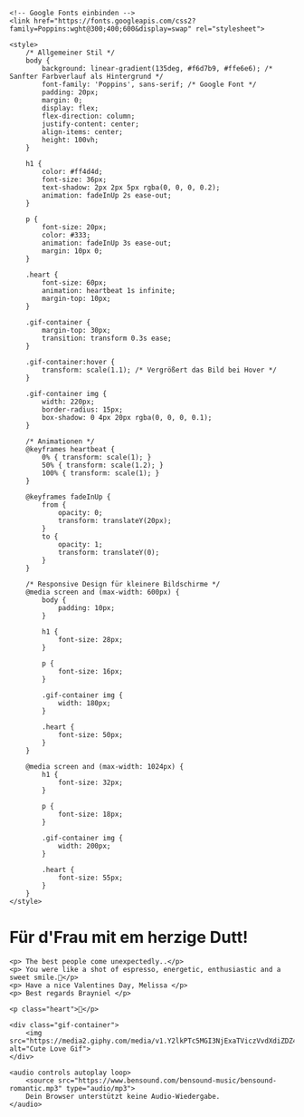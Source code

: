 <html lang="de">
<head>
    <meta charset="UTF-8">
    <meta name="viewport" content="width=device-width, initial-scale=1.0">
    <title>Für Dich ❤️</title>

    <!-- Google Fonts einbinden -->
    <link href="https://fonts.googleapis.com/css2?family=Poppins:wght@300;400;600&display=swap" rel="stylesheet">

    <style>
        /* Allgemeiner Stil */
        body {
            background: linear-gradient(135deg, #f6d7b9, #ffe6e6); /* Sanfter Farbverlauf als Hintergrund */
            font-family: 'Poppins', sans-serif; /* Google Font */
            padding: 20px;
            margin: 0;
            display: flex;
            flex-direction: column;
            justify-content: center;
            align-items: center;
            height: 100vh;
        }

        h1 {
            color: #ff4d4d;
            font-size: 36px;
            text-shadow: 2px 2px 5px rgba(0, 0, 0, 0.2);
            animation: fadeInUp 2s ease-out;
        }

        p {
            font-size: 20px;
            color: #333;
            animation: fadeInUp 3s ease-out;
            margin: 10px 0;
        }

        .heart {
            font-size: 60px;
            animation: heartbeat 1s infinite;
            margin-top: 10px;
        }

        .gif-container {
            margin-top: 30px;
            transition: transform 0.3s ease;
        }

        .gif-container:hover {
            transform: scale(1.1); /* Vergrößert das Bild bei Hover */
        }

        .gif-container img {
            width: 220px;
            border-radius: 15px;
            box-shadow: 0 4px 20px rgba(0, 0, 0, 0.1);
        }

        /* Animationen */
        @keyframes heartbeat {
            0% { transform: scale(1); }
            50% { transform: scale(1.2); }
            100% { transform: scale(1); }
        }

        @keyframes fadeInUp {
            from {
                opacity: 0;
                transform: translateY(20px);
            }
            to {
                opacity: 1;
                transform: translateY(0);
            }
        }

        /* Responsive Design für kleinere Bildschirme */
        @media screen and (max-width: 600px) {
            body {
                padding: 10px;
            }

            h1 {
                font-size: 28px;
            }

            p {
                font-size: 16px;
            }

            .gif-container img {
                width: 180px;
            }

            .heart {
                font-size: 50px;
            }
        }

        @media screen and (max-width: 1024px) {
            h1 {
                font-size: 32px;
            }

            p {
                font-size: 18px;
            }

            .gif-container img {
                width: 200px;
            }

            .heart {
                font-size: 55px;
            }
        }
    </style>
</head>
<body>
    <h1>Für d'Frau mit em herzige Dutt!</h1>
    
    <p> The best people come unexpectedly..</p>
    <p> You were like a shot of espresso, energetic, enthusiastic and a sweet smile.🌟</p>
    <p> Have a nice Valentines Day, Melissa </p>
    <p> Best regards Brayniel </p>
    
    <p class="heart">💖</p>

    <div class="gif-container">
        <img src="https://media2.giphy.com/media/v1.Y2lkPTc5MGI3NjExaTViczVvdXdiZDZ4aWx4N3djbGk4MmkyazZ1amNzdGZkbG04MnJ1cCZlcD12MV9pbnRlcm5hbF9naWZfYnlfaWQmY3Q9Zw/b4UHeUnzarvUnjl0fg/giphy.gif" alt="Cute Love Gif">
    </div>

    <audio controls autoplay loop>
        <source src="https://www.bensound.com/bensound-music/bensound-romantic.mp3" type="audio/mp3">
        Dein Browser unterstützt keine Audio-Wiedergabe.
    </audio>
</body>
</html>
